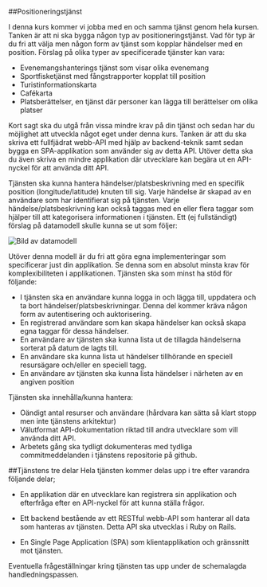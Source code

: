 ##Positioneringstjänst

I denna kurs kommer vi jobba med en och samma tjänst genom hela kursen. Tanken är att ni ska bygga någon typ av positioneringstjänst. Vad för typ är du fri att välja men någon form av tjänst som kopplar händelser med en position. Förslag på olika typer av specificerade tjänster kan vara:

* Evenemangshanterings tjänst som visar olika evenemang 
* Sportfisketjänst med fångstrapporter kopplat till position
* Turistinformationskarta
* Cafékarta
* Platsberättelser, en tjänst där personer kan lägga till berättelser om olika platser

Kort sagt ska du utgå från vissa mindre krav på din tjänst och sedan har du möjlighet att utveckla något eget under denna kurs. Tanken är att du ska skriva ett fullfjädrat webb-API med hjälp av backend-teknik samt sedan bygga en SPA-applikation som använder sig av detta API. Utöver detta ska du även skriva en mindre applikation där utvecklare kan begära ut en API-nyckel för att använda ditt API.

Tjänsten ska kunna hantera händelser/platsbeskrivning med en specifik position (longitude/latitude) knuten till sig. Varje händelse är skapad av en användare som har identifierat sig på tjänsten. Varje händelse/platsbeskrivning kan också taggas med en eller flera taggar som hjälper till att kategorisera informationen i tjänsten. Ett (ej fullständigt) förslag på datamodell skulle kunna se ut som följer:

![Bild av datamodell](https://raw.github.com/thajo/1DV450-Kursmaterial/master/docs/db.png)

Utöver denna modell är du fri att göra egna implementeringar som specificerar just din applikation. Se denna som en absolut minsta krav för komplexibiliteten i applikationen. Tjänsten ska som minst ha stöd för följande:

* I tjänsten ska en användare kunna logga in och lägga till, uppdatera och ta bort händelser/platsbeskrivningar. Denna del kommer kräva någon form av autentisering och auktorisering.
* En registrerad användare som kan skapa händelser kan också skapa egna taggar för dessa händelser.
* En användare av tjänsten ska kunna lista ut de tillagda händelserna sorterat på datum de lagts till.
* En användare ska kunna lista ut händelser tillhörande en speciell resursägare och/eller en speciell tagg.
* En användare av tjänsten ska kunna lista händelser i närheten av en angiven position

Tjänsten ska innehålla/kunna hantera:
* Oändigt antal resurser och användare (hårdvara kan sätta så klart stopp men inte tjänstens arkitektur)
* Välutformat API-dokumentation riktad till andra utvecklare som vill använda ditt API.
* Arbetets gång ska tydligt dokumenteras med tydliga commitmeddelanden i tjänstens repositorie på github.

##Tjänstens tre delar
Hela tjänsten kommer delas upp i tre efter varandra följande delar;

* En applikation där en utvecklare kan registrera sin applikation och efterfråga efter en API-nyckel för att kunna ställa frågor.

* Ett backend bestående av ett RESTful webb-API som hanterar all data som hanteras av tjänsten. Detta API ska utvecklas i Ruby on Rails.

* En Single Page Application (SPA) som klientapplikation och gränssnitt mot tjänsten.

Eventuella frågeställningar kring tjänsten tas upp under de schemalagda handledningspassen.
